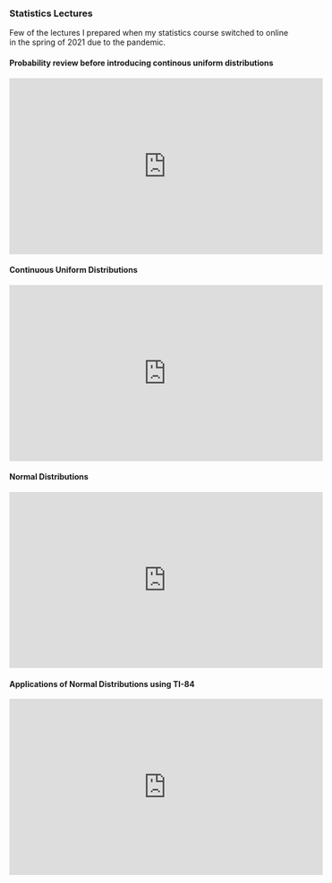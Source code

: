 ### Statistics Lectures
Few of the lectures I prepared when my statistics course switched to online in the spring of 2021 due to the pandemic.


#### Probability review before introducing continous uniform distributions
<iframe width="560" height="315" src="https://www.youtube.com/embed/I9yNWkfVnso" title="YouTube video player" frameborder="0" allow="accelerometer; autoplay; clipboard-write; encrypted-media; gyroscope; picture-in-picture" allowfullscreen></iframe>

#### Continuous Uniform Distributions
<iframe width="560" height="315" src="https://www.youtube.com/embed/I9yNWkfVnso" title="YouTube video player" frameborder="0" allow="accelerometer; autoplay; clipboard-write; encrypted-media; gyroscope; picture-in-picture" allowfullscreen></iframe>

#### Normal Distributions
<iframe width="560" height="315" src="https://www.youtube.com/embed/B8UuG4VLo-c" title="YouTube video player" frameborder="0" allow="accelerometer; autoplay; clipboard-write; encrypted-media; gyroscope; picture-in-picture" allowfullscreen></iframe>

#### Applications of Normal Distributions using TI-84
<iframe width="560" height="315" src="https://www.youtube.com/embed/B8UuG4VLo-c" title="YouTube video player" frameborder="0" allow="accelerometer; autoplay; clipboard-write; encrypted-media; gyroscope; picture-in-picture" allowfullscreen></iframe>
